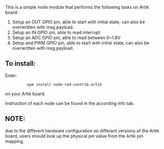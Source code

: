 This is a simple node module that performs the following tasks on Artik board:
1) Setup an OUT GPIO pin, able to start with initial state, can also be overwritten with msg.payload.
2) Setup an IN GPIO pin, able to read interrupt
3) Setup an ADC GPIO pin, able to read between 0~1.8V
4) Setup and PWM GPIO pin, able to start with initial state, can also be overwritten with msg.payload.

## To install:
Enter:
```
          npm install node-red-contrib-artik
```
on your Artik board.

Instruction of each node can be found in the according info tab. 

## NOTE: 
due to the different hardware configuration on different versions of the Artik board, users should look up the physical pin value from the Artik pin mapping.